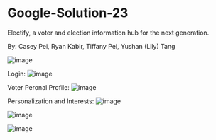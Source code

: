 # Google-Solution-23

Electify, a voter and election information hub for the next generation.

By: Casey Pei, Ryan Kabir, Tiffany Pei, Yushan (Lily) Tang

![image](https://user-images.githubusercontent.com/73092944/229997775-d864b1f3-5a9c-4cfc-a5e7-77e9e0857bdb.png)

Login:
![image](https://user-images.githubusercontent.com/73092944/229997482-4b52b41b-3701-4ecb-8fa3-050ce183b186.png)

Voter Peronal Profile:
![image](https://user-images.githubusercontent.com/73092944/229997693-41c4b1bd-1407-4bae-9851-f59b2c58a67a.png)

Personalization and Interests:
![image](https://user-images.githubusercontent.com/73092944/229997544-1d34cfa1-66e9-4e9e-9cbc-12838107e220.png)

![image](https://user-images.githubusercontent.com/73092944/229997591-ed37accf-e22c-4d5a-b163-0b6b55160a83.png)

![image](https://user-images.githubusercontent.com/73092944/229997637-50ad5dc6-0335-46d9-a356-feef24bc9b0a.png)
